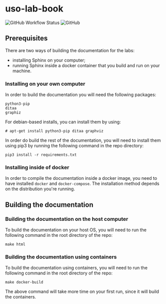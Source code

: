 # uso-lab-book

![GitHub Workflow Status](https://img.shields.io/github/workflow/status/Sergiu121/uso-lab-book/Build-docs)
![GitHub](https://img.shields.io/github/license/Sergiu121/uso-lab-book)

## Prerequisites

There are two ways of building the documentation for the labs:
* installing Sphinx on your computer;
* running Sphinx inside a docker container that you build and run on your
  machine.

### Installing on your own computer

In order to build the documentation you will need the following packages:

```
python3-pip
ditaa
graphiz
```

For debian-based installs, you can install them by using:

```
# apt-get install python3-pip ditaa graphviz
```

In order do build the rest of the documentation, you will need to install them
using pip3 by running the following command in the repo directory:

```
pip3 install -r requirements.txt
```

### Installing inside of docker

In order to compile the documentation inside a docker image, you need to have
installed `docker` and `docker-compose`. The installation method depends on the
distribution you're running.

## Building the documentation

### Building the documentation on the host computer

To build the documentation on your host OS, you will need to run the following
command in the root directory of the repo:

```
make html
```

### Building the documentation using containers

To build the documentation using containers, you will need to run the following
command in the root directory of the repo:

```
make docker-build
```

The above command will take more time on your first run, since it will build the
containers.
